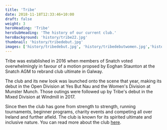 ```yaml
---
title: 'Tribe'
date: 2018-11-18T12:33:46+10:00
draft: false
weight: 3
heroHeading: 'Tribe'
heroSubHeading: 'The history of our current club.'
heroBackground: 'history/tribe22.jpg'
thumbnail: 'history/tribedebut.jpg'
images: ['history/tribedebut.jpg', 'history/tribedebutwomen.jpg','history/tribed2.jpg','history/tribedinner.jpg','history/tribeawards.jpg','history/tribepile.jpg','history/tribe22.jpg','history/tribeego.jpg','history/tribeciaran.jpg','history/tribetriangle.png','history/tribesunnies.jpeg','history/tribepyramid.jpg','history/tribeflag.jpg','history/tribewomen22.jpg','history/tribekatie.jpg','history/tribeblood.jpg','history/tribesky.jpeg','history/tribewomen.jpg','history/tribewomen18.jpg','history/tribeshane.jpg','history/tribedgc.jpg','history/tribe2021.jpg','history/tribedisc.jpg','history/tribesnow.jpg','history/tribespirit.jpg','history/tribetour.jpg','history/tribewindmill.jpg']
---
```


Tribe was established in 2016 when members of Snatch voted overwhelmingly in favour of a motion propsed by Eoghan Staunton at the Snatch AGM to rebrand club ultimate in Galway.  

The club and its new look was launched onto the scene that year, making its debut in the Open Division at Yes But Nau and the Women's Division at Munster Munch. Those outings were followed up by Tribe's debut in the  Mixed Division at Windmill in 2017.

Since then the club has gone from strength to strength, running tournaments, beginner programs, charity events and competing all over Ireland and further afield. The club is known for its spirited ultimate and inclusive nature. You can read more about the club [here](/about).